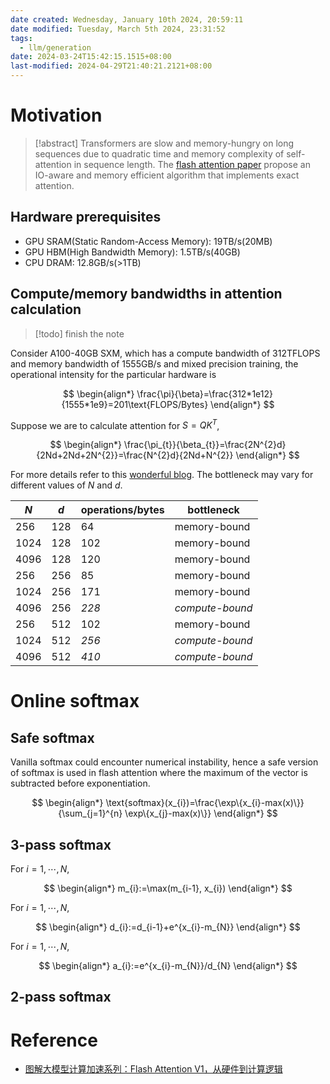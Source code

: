 ```yaml
---
date created: Wednesday, January 10th 2024, 20:59:11
date modified: Tuesday, March 5th 2024, 23:31:52
tags:
  - llm/generation
date: 2024-03-24T15:42:15.1515+08:00
last-modified: 2024-04-29T21:40:21.2121+08:00
---
```

# Motivation

> [!abstract] Transformers are slow and memory-hungry on long sequences due to quadratic time and memory complexity of self-attention in sequence length. The [flash attention paper](https://arxiv.org/pdf/2205.14135.pdf) propose an IO-aware and memory efficient algorithm that implements exact attention.

## Hardware prerequisites

- GPU SRAM(Static Random-Access Memory): 19TB/s(20MB)
- GPU HBM(High Bandwidth Memory): 1.5TB/s(40GB)
- CPU DRAM: 12.8GB/s(>1TB)

## Compute/memory bandwidths in attention calculation

> [!todo] finish the note

Consider A100-40GB SXM, which has a compute bandwidth of 312TFLOPS and memory bandwidth of 1555GB/s and mixed precision training, the operational intensity for the particular hardware is

$$
\begin{align*}
\frac{\pi}{\beta}=\frac{312*1e12}{1555*1e9}=201\text{FLOPS/Bytes}
\end{align*}
$$

Suppose we are to calculate attention for $S=QK^{T}$,

$$
\begin{align*}
\frac{\pi_{t}}{\beta_{t}}=\frac{2N^{2}d}{2Nd+2Nd+2N^{2}}=\frac{N^{2}d}{2Nd+N^{2}}
\end{align*}
$$

For more details refer to this [wonderful blog](https://zhuanlan.zhihu.com/p/639228219). The bottleneck may vary for different values of $N$ and $d$.

| $N$  | $d$ | operations/bytes | bottleneck      |
| ---- | --- | ---------------- | --------------- |
| 256  | 128 | 64               | memory-bound    |
| 1024 | 128 | 102              | memory-bound    |
| 4096 | 128 | 120              | memory-bound    |
| 256  | 256 | 85               | memory-bound    |
| 1024 | 256 | 171              | memory-bound    |
| 4096 | 256 | _228_            | _compute-bound_ |
| 256  | 512 | 102              | memory-bound    |
| 1024 | 512 | _256_            | _compute-bound_ |
| 4096 | 512 | _410_            | _compute-bound_ |

# Online softmax

## Safe softmax

Vanilla softmax could encounter numerical instability, hence a safe version of softmax is used in flash attention where the maximum of the vector is subtracted before exponentiation.

$$
\begin{align*}
\text{softmax}(x_{i})=\frac{\exp\{x_{i}-max(x)\}}{\sum_{j=1}^{n} \exp\{x_{j}-max(x)\}}
\end{align*}
$$

## 3-pass softmax

For $i=1, \cdots, N$,

$$
\begin{align*}
m_{i}:=\max(m_{i-1}, x_{i})
\end{align*}
$$

For $i=1, \cdots, N$,

$$
\begin{align*}
d_{i}:=d_{i-1}+e^{x_{i}-m_{N}}
\end{align*}
$$

For $i=1, \cdots, N$,

$$
\begin{align*}
a_{i}:=e^{x_{i}-m_{N}}/d_{N}
\end{align*}
$$

## 2-pass softmax
# Reference

- [图解大模型计算加速系列：Flash Attention V1，从硬件到计算逻辑](http://mp.weixin.qq.com/s?__biz=MzU3Mzg5ODgxMg==&mid=2247486824&idx=1&sn=3016c0506123c23b26c582ccf81d02d2&chksm=fd3be43bca4c6d2de1904c1941da3aba62fe45909146ad51f31f2b0949fabdfd1357fcb8dc90&mpshare=1&scene=1&srcid=01095d0lx3E0YSbxTk2ZCmAY&sharer_shareinfo=6b9003e541fc0688dd66efa27a758ef2&sharer_shareinfo_first=6b9003e541fc0688dd66efa27a758ef2#rd)

